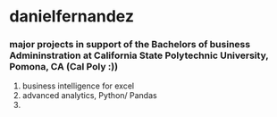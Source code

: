 # danielfernandez
### major projects in support of the Bachelors of business Admininstration at California State Polytechnic University, Pomona, CA (Cal Poly :))
1. business intelligence for excel
2. advanced analytics, Python/ Pandas
3. 
